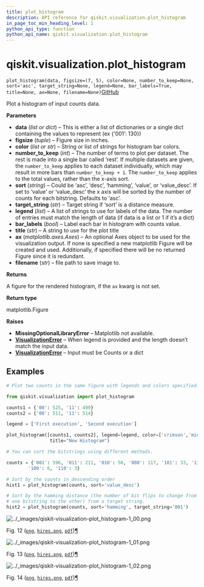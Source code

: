 ```yaml
---
title: plot_histogram
description: API reference for qiskit.visualization.plot_histogram
in_page_toc_min_heading_level: 1
python_api_type: function
python_api_name: qiskit.visualization.plot_histogram
---
```


# qiskit.visualization.plot\_histogram

<span id="qiskit.visualization.plot_histogram" />

`plot_histogram(data, figsize=(7, 5), color=None, number_to_keep=None, sort='asc', target_string=None, legend=None, bar_labels=True, title=None, ax=None, filename=None)`[GitHub](https://github.com/qiskit/qiskit/tree/stable/0.41/qiskit/visualization/counts_visualization.py "view source code")

Plot a histogram of input counts data.

**Parameters**

*   **data** (*list or dict*) – This is either a list of dictionaries or a single dict containing the values to represent (ex \{‘001’: 130})
*   **figsize** (*tuple*) – Figure size in inches.
*   **color** (*list or str*) – String or list of strings for histogram bar colors.
*   **number\_to\_keep** (*int*) – The number of terms to plot per dataset. The rest is made into a single bar called ‘rest’. If multiple datasets are given, the `number_to_keep` applies to each dataset individually, which may result in more bars than `number_to_keep + 1`. The `number_to_keep` applies to the total values, rather than the x-axis sort.
*   **sort** (*string*) – Could be ‘asc’, ‘desc’, ‘hamming’, ‘value’, or ‘value\_desc’. If set to ‘value’ or ‘value\_desc’ the x axis will be sorted by the number of counts for each bitstring. Defaults to ‘asc’.
*   **target\_string** (*str*) – Target string if ‘sort’ is a distance measure.
*   **legend** (*list*) – A list of strings to use for labels of the data. The number of entries must match the length of data (if data is a list or 1 if it’s a dict)
*   **bar\_labels** (*bool*) – Label each bar in histogram with counts value.
*   **title** (*str*) – A string to use for the plot title
*   **ax** (*matplotlib.axes.Axes*) – An optional Axes object to be used for the visualization output. If none is specified a new matplotlib Figure will be created and used. Additionally, if specified there will be no returned Figure since it is redundant.
*   **filename** (*str*) – file path to save image to.

**Returns**

A figure for the rendered histogram, if the `ax` kwarg is not set.

**Return type**

matplotlib.Figure

**Raises**

*   **MissingOptionalLibraryError** – Matplotlib not available.
*   [**VisualizationError**](qiskit.visualization.VisualizationError "qiskit.visualization.VisualizationError") – When legend is provided and the length doesn’t match the input data.
*   [**VisualizationError**](qiskit.visualization.VisualizationError "qiskit.visualization.VisualizationError") – Input must be Counts or a dict

## Examples

```python
# Plot two counts in the same figure with legends and colors specified.

from qiskit.visualization import plot_histogram

counts1 = {'00': 525, '11': 499}
counts2 = {'00': 511, '11': 514}

legend = ['First execution', 'Second execution']

plot_histogram([counts1, counts2], legend=legend, color=['crimson','midnightblue'],
                title="New Histogram")

# You can sort the bitstrings using different methods.

counts = {'001': 596, '011': 211, '010': 50, '000': 117, '101': 33, '111': 8,
        '100': 6, '110': 3}

# Sort by the counts in descending order
hist1 = plot_histogram(counts, sort='value_desc')

# Sort by the hamming distance (the number of bit flips to change from
# one bitstring to the other) from a target string.
hist2 = plot_histogram(counts, sort='hamming', target_string='001')
```

![../\_images/qiskit-visualization-plot\_histogram-1\_00.png](/images/api/qiskit/0.41/qiskit-visualization-plot_histogram-1_00.png)

Fig. 12 ([`png`](_downloads/26deaece4ea494ab9758079b25d5c5dd/qiskit-visualization-plot_histogram-1_00.png), [`hires.png`](_downloads/425c8d385f776bb4c88146d3d019248d/qiskit-visualization-plot_histogram-1_00.hires.png), [`pdf`](_downloads/542540a5fb79520758b101ba87d28589/qiskit-visualization-plot_histogram-1_00.pdf))[¶](#id1 "Permalink to this image")

![../\_images/qiskit-visualization-plot\_histogram-1\_01.png](/images/api/qiskit/0.41/qiskit-visualization-plot_histogram-1_01.png)

Fig. 13 ([`png`](_downloads/55a3594a89845bca666aee0efef509f8/qiskit-visualization-plot_histogram-1_01.png), [`hires.png`](_downloads/cd3f838a3db20f6b8e2cc0cb6eaefd41/qiskit-visualization-plot_histogram-1_01.hires.png), [`pdf`](_downloads/da4018c246a66cbb9a548ad0b9a7235d/qiskit-visualization-plot_histogram-1_01.pdf))[¶](#id2 "Permalink to this image")

![../\_images/qiskit-visualization-plot\_histogram-1\_02.png](/images/api/qiskit/0.41/qiskit-visualization-plot_histogram-1_02.png)

Fig. 14 ([`png`](_downloads/efd7c19999031113bdd0e123c41f8323/qiskit-visualization-plot_histogram-1_02.png), [`hires.png`](_downloads/6132c650b158b81004d174a8ab695230/qiskit-visualization-plot_histogram-1_02.hires.png), [`pdf`](_downloads/c7a1bf4fc99ee7b4a413eccb0421d3cf/qiskit-visualization-plot_histogram-1_02.pdf))[¶](#id3 "Permalink to this image")

